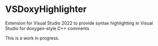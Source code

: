 # VSDoxyHighlighter
Extension for Visual Studio 2022 to provide syntax highlighting in Visual Studio for doxygen-style C++ comments

This is a work in progress.
